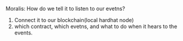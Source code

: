 Moralis: How do we tell it to listen to our evetns?

1. Connect it to our blockchain(local hardhat node)
2. which contract, which evetns, and what to do when it hears to the events.
